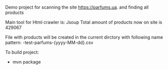 Demo project for scanning the site https://parfums.ua. and finding all products

Main tool for Html crawler is: Jsoup
Total amount of products now on site is 429067

File with products will be created in the current dirctory with following name pattern:
-test-parfums-{yyyy-MM-dd}.csv

To build project:
- mvn package